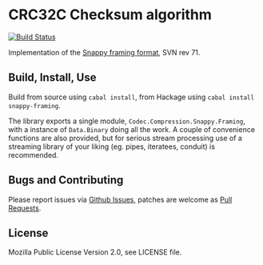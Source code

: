 # CRC32C Checksum algorithm

[![Build Status](https://secure.travis-ci.org/kim/snappy-framing.png)](http://travis-ci.org/kim/snappy-framing)

Implementation of the [Snappy framing format](http://code.google.com/p/snappy/source/browse/trunk/framing_format.txt?r=71),
SVN rev 71.

## Build, Install, Use

Build from source using `cabal install`, from Hackage using `cabal install
snappy-framing`.

The library exports a single module, `Codec.Compression.Snappy.Framing`, with a
instance of `Data.Binary` doing all the work. A couple of convenience functions
are also provided, but for serious stream processing use of a streaming library
of your liking (eg. pipes, iteratees, conduit) is recommended.

## Bugs and Contributing

Please report issues via [Github Issues](https://github.com/kim/snappy-framing/issues),
patches are welcome as [Pull Requests](https://github.com/kim/snappy-framing/pulls).

## License

Mozilla Public License Version 2.0, see LICENSE file.
